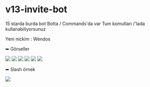 # v13-invite-bot
15 starda burda bot
Botta / Commands'da var Tum komutları /'lada kullanabiliyorsunuz

Yeni nickim : Wendos



➥ Görseller 


<img  src="https://cdn.discordapp.com/attachments/1065355500474077321/1065476913067479060/Invite_ss.png">
<img  src="https://cdn.discordapp.com/attachments/1065355500474077321/1065476913260404857/Invite.png">
<img  src="https://cdn.discordapp.com/attachments/1065355500474077321/1065476913465929868/Top.png">
<img  src="https://cdn.discordapp.com/attachments/1065355500474077321/1065476913684041798/gift.png">
<img  src="https://cdn.discordapp.com/attachments/1065355500474077321/1065476913889550336/sfrla.png">
<img  src="https://cdn.discordapp.com/attachments/1065355500474077321/1065476914107658280/yardm.png">



➥ Slash örnek 

<img  src="https://cdn.discordapp.com/attachments/1065355500474077319/1065479455813926962/slash_top.png">

